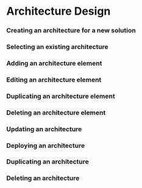 Architecture Design
===================


### Creating an architecture for a new solution

### Selecting an existing architecture


### Adding an architecture element

### Editing an architecture element

### Duplicating an architecture element

### Deleting an architecture element


### Updating an architecture

### Deploying an architecture

### Duplicating an architecture

### Deleting an architecture
